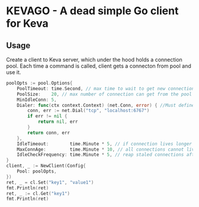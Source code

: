 # KEVAGO - A dead simple Go client for Keva

## Usage

Create a client to Keva server, which under the hood holds a connection pool.
Each time a command is called, client gets a connecton from pool and use it.

```go
poolOpts := pool.Options{
    PoolTimeout: time.Second, // max time to wait to get new connection from pool
    PoolSize:    20, // max number of connection can get from the pool
    MinIdleConn: 5,
    Dialer: func(ctx context.Context) (net.Conn, error) { //Must define dialer func
        conn, err := net.Dial("tcp", "localhost:6767")
        if err != nil {
            return nil, err
        }
        return conn, err
    },
    IdleTimeout:        time.Minute * 5, // if connection lives longer than 5 minutes, it is removable
    MaxConnAge:         time.Minute * 10, // all connections cannot live longer than this
    IdleCheckFrequency: time.Minute * 5, // reap staled connections after 5 minutes
}
client, _ := NewClient(Config{
    Pool: poolOpts,
})
ret, _ = cl.Set("key1", "value1")
fmt.Println(ret)
ret, _ := cl.Get("key1")
fmt.Println(ret)
```
